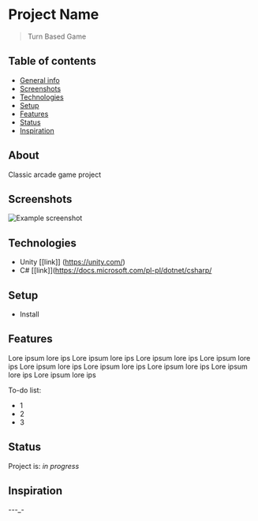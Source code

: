 # Project Name
> Turn Based Game

## Table of contents
* [General info](#about)
* [Screenshots](#screenshots)
* [Technologies](#technologies)
* [Setup](#setup)
* [Features](#features)
* [Status](#status)
* [Inspiration](#inspiration)

## About
Classic arcade game project

## Screenshots
![Example screenshot](https://google.pl)


## Technologies
* Unity [[link]] (https://unity.com/)
* C# [[link]](https://docs.microsoft.com/pl-pl/dotnet/csharp/


## Setup
* Install

## Features
Lore ipsum lore ips Lore ipsum lore ips
Lore ipsum lore ips
Lore ipsum lore ips
Lore ipsum lore ips
Lore ipsum lore ips
Lore ipsum lore ips
Lore ipsum lore ips
Lore ipsum lore ips


To-do list:
* 1
* 2
* 3

## Status
Project is: _in progress_

## Inspiration
-_-_-_-
